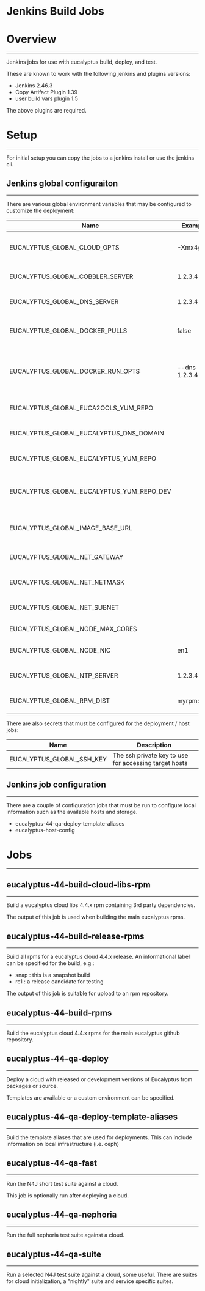 # Jenkins Build Jobs

# Overview
------
Jenkins jobs for use with eucalyptus build, deploy, and test.

These are known to work with the following jenkins and plugins versions:

* Jenkins 2.46.3
* Copy Artifact Plugin 1.39
* user build vars plugin 1.5

The above plugins are required.

# Setup
------
For initial setup you can copy the jobs to a jenkins install or use the jenkins cli.

## Jenkins global configuraiton
------
There are various global environment variables that may be configured to customize the deployment:

| Name | Example | Description |
| --- | --- | --- |
| EUCALYPTUS_GLOBAL_CLOUD_OPTS | -Xmx4g | Cloud options for every deployment |
| EUCALYPTUS_GLOBAL_COBBLER_SERVER | 1.2.3.4 | IP address of the cobbler server |
| EUCALYPTUS_GLOBAL_DNS_SERVER | 1.2.3.4 | IP address of the dns server |
| EUCALYPTUS_GLOBAL_DOCKER_PULLS | false | Should images be automatically updated? |
| EUCALYPTUS_GLOBAL_DOCKER_RUN_OPTS | --dns 1.2.3.4 | Any additional docker options for run commands |
| EUCALYPTUS_GLOBAL_EUCA2OOLS_YUM_REPO |  | Local euca2ools mirror |
| EUCALYPTUS_GLOBAL_EUCALYPTUS_DNS_DOMAIN |  | Domain name pattern for deployments |
| EUCALYPTUS_GLOBAL_EUCALYPTUS_YUM_REPO |  | 4.4.2 eucalyptus mirror |
| EUCALYPTUS_GLOBAL_EUCALYPTUS_YUM_REPO_DEV |  | 4.4.x eucalyptus repository (development rpms) |
| EUCALYPTUS_GLOBAL_IMAGE_BASE_URL |  | Base URL for testing artifacts and images |
| EUCALYPTUS_GLOBAL_NET_GATEWAY |  | Local network setting |
| EUCALYPTUS_GLOBAL_NET_NETMASK |  | Local network setting |
| EUCALYPTUS_GLOBAL_NET_SUBNET |  | Local network setting |
| EUCALYPTUS_GLOBAL_NODE_MAX_CORES |  | Max cores default |
| EUCALYPTUS_GLOBAL_NODE_NIC | en1 | Network interface for target hosts |
| EUCALYPTUS_GLOBAL_NTP_SERVER | 1.2.3.4 | FQDN or IP of the ntp server to use |
| EUCALYPTUS_GLOBAL_RPM_DIST | myrpms.el7 | Name to identify rpm distribution |

There are also secrets that must be configured for the deployment / host jobs:

| Name | Description |
| --- | --- |
| EUCALYPTUS_GLOBAL_SSH_KEY | The ssh private key to use for accessing target hosts |


## Jenkins job configuration
------
There are a couple of configuration jobs that must be run to configure local information such as the available hosts and storage.

* eucalyptus-44-qa-deploy-template-aliases
* eucalyptus-host-config

# Jobs
------

## eucalyptus-44-build-cloud-libs-rpm
------
Build a eucalyptus cloud libs 4.4.x rpm containing 3rd party dependencies.

The output of this job is used when building the main eucalyptus rpms.

## eucalyptus-44-build-release-rpms
------
Build all rpms for a eucalyptus cloud 4.4.x release. An informational label can be specified for the build, e.g.:

* snap : this is a snapshot build
* rc1 : a release candidate for testing

The output of this job is suitable for upload to an rpm repository.

## eucalyptus-44-build-rpms
------
Build the eucalyptus cloud 4.4.x rpms for the main eucalyptus github repository.

## eucalyptus-44-qa-deploy
------
Deploy a cloud with released or development versions of Eucalyptus from packages or source.

Templates are available or a custom environment can be specified.

## eucalyptus-44-qa-deploy-template-aliases
------
Build the template aliases that are used for deployments. This can include information on local infrastructure (i.e. ceph)

## eucalyptus-44-qa-fast
------
Run the N4J short test suite against a cloud.

This job is optionally run after deploying a cloud.

## eucalyptus-44-qa-nephoria
------
Run the full nephoria test suite against a cloud.

## eucalyptus-44-qa-suite
------
Run a selected N4J test suite against a cloud, some useful. There are suites for cloud initialization, a "nightly" suite and service specific suites.


